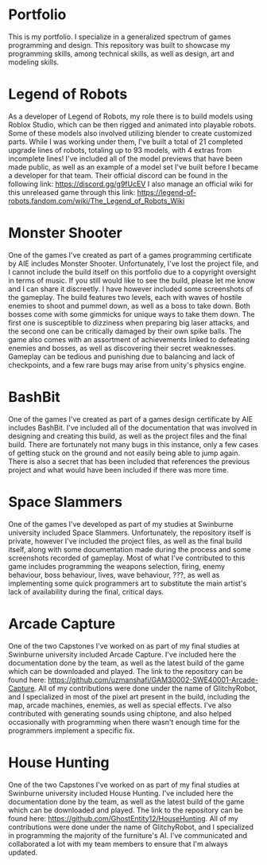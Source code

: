 # Portfolio
This is my portfolio. I specialize in a generalized spectrum of games programming and design.
This repository was built to showcase my programming skills, among technical skills, as well as design, art and modeling skills.

# Legend of Robots
As a developer of Legend of Robots, my role there is to build models using Roblox Studio, which can be then rigged and animated into playable robots. Some of these models also involved utilizing blender to create customized parts. While I was working under them, I've built a total of 21 completed upgrade lines of robots, totaling up to 93 models, with 4 extras from incomplete lines! I've included all of the model previews that have been made public, as well as an example of a model set I've built before I became a developer for that team. Their official discord can be found in the following link: https://discord.gg/g9fUcEV
I also manage an official wiki for this unreleased game through this link: https://legend-of-robots.fandom.com/wiki/The_Legend_of_Robots_Wiki

# Monster Shooter
One of the games I've created as part of a games programming certificate by AIE includes Monster Shooter. Unfortunately, I've lost the project file, and I cannot include the build itself on this portfolio due to a copyright oversight in terms of music. If you still would like to see the build, please let me know and I can share it discreetly. I have however included some screenshots of the gameplay. The build features two levels, each with waves of hostile enemies to shoot and pummel down, as well as a boss to take down. Both bosses come with some gimmicks for unique ways to take them down. The first one is susceptible to dizziness when preparing big laser attacks, and the second one can be critically damaged by their own spike balls. The game also comes with an assortment of achievements linked to defeating enemies and bosses, as well as discovering their secret weaknesses. Gameplay can be tedious and punishing due to balancing and lack of checkpoints, and a few rare bugs may arise from unity's physics engine.

# BashBit
One of the games I've created as part of a games design certificate by AIE includes BashBit. I've included all of the documentation that was involved in designing and creating this build, as well as the project files and the final build. There are fortunately not many bugs in this instance, only a few cases of getting stuck on the ground and not easily being able to jump again. There is also a secret that has been included that references the previous project and what would have been included if there was more time.

# Space Slammers
One of the games I've developed as part of my studies at Swinburne university included Space Slammers. Unfortunately, the repository itself is private, however I've included the project files, as well as the final build itself, along with some documentation made during the process and some screenshots recorded of gameplay. Most of what I've contributed to this game includes programming the weapons selection, firing, enemy behaviour, boss behaviour, lives, wave behaviour, ???, as well as implementing some quick programmers art to substitute the main artist's lack of availability during the final, critical days.

# Arcade Capture
One of the two Capstones I've worked on as part of my final studies at Swinburne university included Arcade Capture. I've included here the documentation done by the team, as well as the latest build of the game which can be downloaded and played. The link to the repository can be found here: https://github.com/uzmanshafi/GAM30002-SWE40001-Arcade-Capture. All of my contributions were done under the name of GlitchyRobot, and I specialized in most of the pixel art present in the build, including the map, arcade machines, enemies, as well as special effects. I've also contributed with generating sounds using chiptone, and also helped occasionally with programming when there wasn't enough time for the programmers implement a specific fix.

# House Hunting
One of the two Capstones I've worked on as part of my final studies at Swinburne university included House Hunting. I've included here the documentation done by the team, as well as the latest build of the game which can be downloaded and played. The link to the repository can be found here: https://github.com/GhostEntity12/HouseHunting. All of my contributions were done under the name of GlitchyRobot, and I specialized in programming the majority of the furniture's AI. I've communicated and collaborated a lot with my team members to ensure that I'm always updated.
